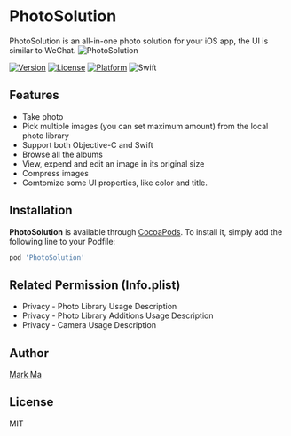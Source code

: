 # PhotoSolution
PhotoSolution is an all-in-one photo solution for your iOS app, the UI is similar to WeChat.
<img src="https://github.com/Mark-Ma-1988/PhotoSolution/blob/master/screenshots/image.png" alt="PhotoSolution"/>

[![Version](https://img.shields.io/cocoapods/v/ImagePicker.svg?style=flat)](http://cocoadocs.org/docsets/ImagePicker)
[![License](https://img.shields.io/cocoapods/l/ImagePicker.svg?style=flat)](http://cocoadocs.org/docsets/ImagePicker)
[![Platform](https://img.shields.io/cocoapods/p/ImagePicker.svg?style=flat)](http://cocoadocs.org/docsets/ImagePicker)
![Swift](https://img.shields.io/badge/%20in-swift%204.0-orange.svg)

## Features
- Take photo
- Pick multiple images (you can set maximum amount) from the local photo library
- Support both Objective-C and Swift
- Browse all the albums
- View, expend and edit an image in its original size
- Compress images
- Comtomize some UI properties, like color and title.

## Installation

**PhotoSolution** is available through [CocoaPods](http://cocoapods.org). To install
it, simply add the following line to your Podfile:

```ruby
pod 'PhotoSolution'
```

## Related Permission (Info.plist)
- Privacy - Photo Library Usage Description
- Privacy - Photo Library Additions Usage Description
- Privacy - Camera Usage Description

## Author

[Mark Ma](https://www.linkedin.com/in/xingchen-mark-ma-72a74678/)

## License
MIT

